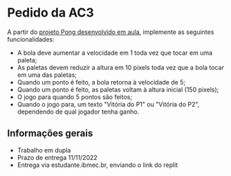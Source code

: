 # Pedido da AC3

A partir do [projeto Pong desenvolvido em aula](jogo.zip), implemente as seguintes funcionalidades:

- A bola deve aumentar a velocidade em 1 toda vez que tocar em uma paleta;
- As paletas devem reduzir a altura em 10 pixels toda vez que a bola tocar em uma das paletas;
- Quando um ponto é feito, a bola retorna à velocidade de 5;
- Quando um ponto é feito, as paletas voltam à altura inicial (150 pixels);
- O jogo para quando 5 pontos são feitos;
- Quando o jogo para, um texto "Vitória do P1" ou "Vitória do P2", dependendo de qual jogador tenha ganho.

## Informações gerais

- Trabalho em dupla
- Prazo de entrega 11/11/2022
- Entrega via estudante.ibmec.br, enviando o link do replit
